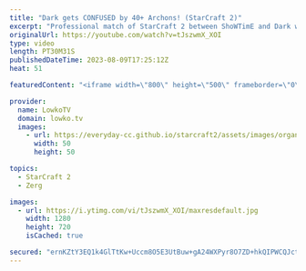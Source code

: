 ```yaml
---
title: "Dark gets CONFUSED by 40+ Archons! (StarCraft 2)"
excerpt: "Professional match of StarCraft 2 between ShoWTimE and Dark where the German Protoss decides to go for Mass Archons in the late game. Rather than focusing on a Sky Toss based army he decides to face off against the Zerg mid game army without making that transition towards the conventional Carrier based"
originalUrl: https://youtube.com/watch?v=tJszwmX_XOI
type: video
length: PT30M31S
publishedDateTime: 2023-08-09T17:25:12Z
heat: 51

featuredContent: "<iframe width=\"800\" height=\"500\" frameborder=\"0\" src=\"https://www.youtube.com/embed/tJszwmX_XOI\" allow=\"accelerometer; autoplay; encrypted-media; gyroscope; picture-in-picture\" allowfullscreen></iframe>"

provider:
  name: LowkoTV
  domain: lowko.tv
  images:
    - url: https://everyday-cc.github.io/starcraft2/assets/images/organizations/lowko.tv-50x50.jpg
      width: 50
      height: 50

topics:
  - StarCraft 2
  - Zerg

images:
  - url: https://i.ytimg.com/vi/tJszwmX_XOI/maxresdefault.jpg
    width: 1280
    height: 720
    isCached: true

secured: "ernKZtY3EQ1k4GlTtKw+Uccm8O5E3UtBuw+gA24WXPyr8O7ZD+hkQIPWCQJctxih/BL+Uvub64+6K8/WKRtZ3vyY3dfAkcRGFInTVdEzs9FoOkNEOzGy4oddJrCxDx+I1V3b8aUmYk3qiEOIn35ZlArzuCCPeY3cMX5RaOBNkpKa0OaR4xBZLrse13VNa21LPrrCd5GXQ4e5Ac0dhZsR81WFQNLav/+voN5pWz7P/DPexKx+d0kAsJRtVdvt/8sBEWLxLK3VsKGtwlVRG/mX9w/9HSyKjRCmb++siWVtSvjoJGbBBy7TQZ77lktVyjhMac5pfkgXLdhasTYoEFPNP6uz7veFqStyHZD0P4mVCe1pqwtGHQp57rGMwxZqL9pNj8Y3Z93+yawQSJGmaQiQ8Y4kuSQSVw9lVtHSZzPIaInK/nQtfmm4hQpEjR4GAvTo;HaAI2yHF6GTp2VhcFuD9+w=="
---
```


